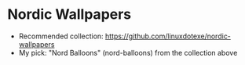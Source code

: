 # Nordic Wallpapers
- Recommended collection: https://github.com/linuxdotexe/nordic-wallpapers
- My pick: "Nord Balloons" (nord-balloons) from the collection above
